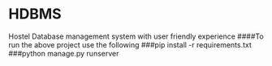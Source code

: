 # HDBMS
Hostel Database management system with user friendly experience
####To run the above project use the following
###pip install -r requirements.txt
###python manage.py runserver
